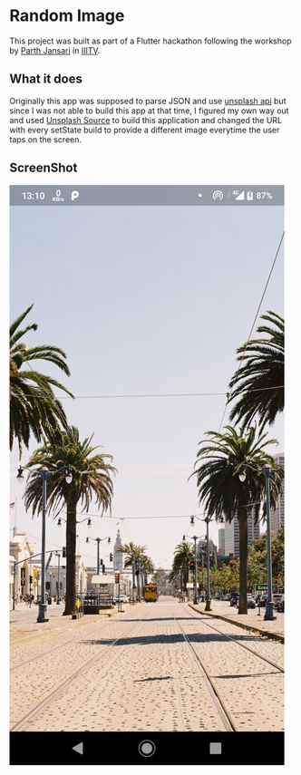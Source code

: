 # Random Image

This project was built as part of a Flutter hackathon following the workshop by [Parth Jansari](https://github.com/parth181195) in [IIITV](https://github.com/iiitv).

## What it does

Originally this app was supposed to parse JSON and use [unsplash api](https://unsplash.com/developers) but since I was not able to build this app at that time, I figured my own way out and used [Unsplash Source](https://source.unsplash.com/) to build this application and changed the URL with every setState build to provide a different image everytime the user taps on the screen.

## ScreenShot

![Screenshot](flutter_01.png)